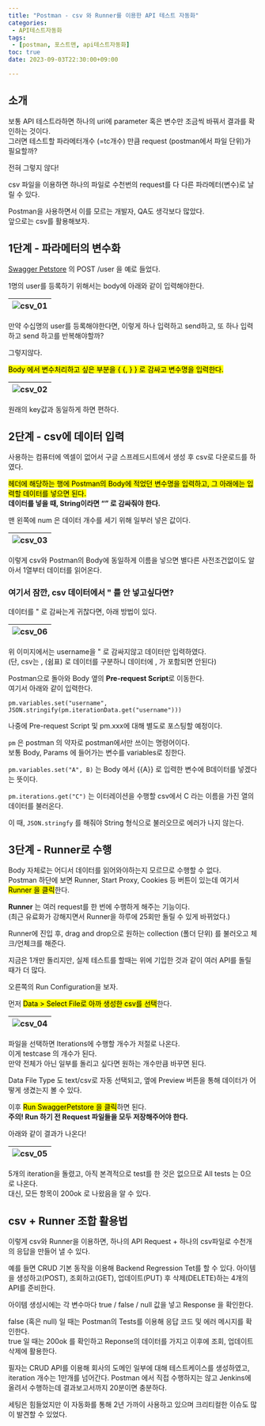 ```yaml
---
title: "Postman - csv 와 Runner를 이용한 API 테스트 자동화"
categories:
 - API테스트자동화
tags:
 - [postman, 포스트맨, api테스트자동화]
toc: true
date: 2023-09-03T22:30:00+09:00

---
```


<h2 id="소개">소개</h2>
<p>보통 API 테스트라하면 하나의 uri에 parameter 혹은 변수만 조금씩 바꿔서 결과를 확인하는 것이다.<br>
그러면 테스트할 파라메터개수 (=tc개수) 만큼 request (postman에서 파일 단위)가 필요할까?</p>
<p>전혀 그렇지 않다!</p>
<p>csv 파일을 이용하면 하나의 파일로 수천번의 request를 다 다른 파라메터(변수)로 날릴 수 있다.</p>
<p>Postman을 사용하면서 이를 모르는 개발자, QA도 생각보다 많았다.<br>
앞으로는 csv를 활용해보자.</p>
<h2 id="단계---파라메터의-변수화">1단계 - 파라메터의 변수화</h2>
<p><a href="https://petstore.swagger.io/#/">Swagger Petstore</a> 의 POST /user 을 예로 들었다.</p>
<p>1명의 user를 등록하기 위해서는 body에 아래와 같이 입력해야한다.</p>

<table>
<thead>
<tr>
<th><img src="/assets/images/postman_csv_01.png" alt="csv_01"></th>
</tr>
</thead>
<tbody></tbody>
</table><p>만약 수십명의 user를 등록해야한다면, 이렇게 하나 입력하고 send하고, 또 하나 입력하고 send 하고를 반복해야할까?</p>
<p>그렇지않다.</p>
<p><mark>Body 에서 변수처리하고 싶은 부분을 { {, } } 로 감싸고 변수명을 입력한다.</mark></p>

<table>
<thead>
<tr>
<th><img src="/assets/images/postman_csv_02.png" alt="csv_02"></th>
</tr>
</thead>
<tbody></tbody>
</table><p>원래의 key값과 동일하게 하면 편하다.</p>
<h2 id="단계---csv에-데이터-입력">2단계 - csv에 데이터 입력</h2>
<p>사용하는 컴퓨터에 엑셀이 없어서 구글 스프레드시트에서 생성 후 csv로 다운로드를 하였다.</p>
<p><mark>헤더에 해당하는 행에 Postman의 Body에 적었던 변수명을 입력하고, 그 아래에는 입력할 데이터를 넣으면 된다.</mark><br>
<strong>데이터를 넣을 때, String이라면 “” 로 감싸줘야 한다.</strong></p>
<p>맨 왼쪽에 num 은 데이터 개수를 세기 위해 일부러 넣은 값이다.</p>

<table>
<thead>
<tr>
<th><img src="/assets/images/postman_csv_03.png" alt="csv_03"></th>
</tr>
</thead>
<tbody></tbody>
</table><p>이렇게 csv와 Postman의 Body에 동일하게 이름을 넣으면 별다른 사전조건없이도 알아서 1열부터 데이터를 읽어온다.</p>
<h3 id="여기서-잠깐-csv-데이터에서--를-안-넣고싶다면"><strong>여기서 잠깐, csv 데이터에서 " 를 안 넣고싶다면?</strong></h3>
<p>데이터를  " 로 감싸는게 귀찮다면, 아래 방법이 있다.</p>

<table>
<thead>
<tr>
<th><img src="/assets/images/postman_csv_06.png" alt="csv_06"></th>
</tr>
</thead>
<tbody></tbody>
</table><p>위 이미지에서는 username을 " 로 감싸지않고 데이터만 입력하였다.<br>
(단, csv는 , (쉼표) 로 데이터를 구분하니 데이터에 , 가 포함되면 안된다)</p>
<p>Postman으로 돌아와 Body 옆의 <strong>Pre-request Script</strong>로 이동한다.<br>
여기서 아래와 같이 입력한다.</p>
<pre><code>pm.variables.set("username", JSON.stringify(pm.iterationData.get("username")))
</code></pre>
<p>나중에 Pre-request Script 및 pm.xxx에 대해 별도로 포스팅할 예정이다.</p>
<p><code>pm</code> 은 postman 의 약자로 postman에서만 쓰이는 명령어이다.<br>
보통 Body, Params 에 들어가는 변수를 variables로 칭한다.</p>
<p><code>pm.variables.set("A", B)</code> 는 Body 에서 {{A}} 로 입력한 변수에 B데이터를 넣겠다는 뜻이다.</p>
<p><code>pm.iterations.get("C")</code> 는 이터레이션을 수행할 csv에서 C 라는 이름을 가진 열의 데이터를 불러온다.</p>
<p>이 때, <code>JSON.stringfy</code> 를 해줘야 String 형식으로 불러오므로 에러가 나지 않는다.</p>
<h2 id="단계---runner로-수행">3단계 - Runner로 수행</h2>
<p>Body 자체로는 어디서 데이터를 읽어와야하는지 모르므로 수행할 수 없다.<br>
Postman 하단에 보면 Runner, Start Proxy, Cookies 등 버튼이 있는데 여기서 <mark>Runner 을 클릭</mark>한다.</p>
<p><strong>Runner</strong> 는 여러 request를 한 번에 수행하게 해주는 기능이다.<br>
(최근 유료화가 강해지면서 Runner을 하루에 25회만 돌릴 수 있게 바뀌었다.)</p>
<p>Runner에 진입 후, drag and drop으로 원하는 collection (폴더 단위) 를 불러오고 체크/언체크를 해준다.</p>
<p>지금은 1개만 돌리지만, 실제 테스트를 할때는 위에 기입한 것과 같이 여러 API를 돌릴때가 더 많다.</p>
<p>오른쪽의 Run Configuration을 보자.</p>
<p>먼저 <mark>Data &gt; Select File로 아까 생성한 csv를 선택</mark>한다.</p>

<table>
<thead>
<tr>
<th><img src="/assets/images/postman_csv_04.png" alt="csv_04"></th>
</tr>
</thead>
<tbody></tbody>
</table><p>파일을 선택하면 Iterations에 수행할 개수가 저절로 나온다.<br>
이게 testcase 의 개수가 된다.<br>
만약 전체가 아닌 일부를 돌리고 싶다면 원하는 개수만큼 바꾸면 된다.</p>
<p>Data File Type 도 text/csv로 자동 선택되고, 옆에 Preview 버튼을 통해 데이터가 어떻게 생겼는지 볼 수 있다.</p>
<p>이후 <mark>Run SwaggerPetstore 을 클릭</mark>하면 된다.<br>
<strong>주의! Run 하기 전 Request 파일들을 모두 저장해주어야 한다.</strong></p>
<p>아래와 같이 결과가 나온다!</p>

<table>
<thead>
<tr>
<th><img src="/assets/images/postman_csv_05.png" alt="csv_05"></th>
</tr>
</thead>
<tbody></tbody>
</table><p>5개의 iteration을 돌렸고, 아직 본격적으로 test를 한 것은 없으므로 All tests 는 0으로 나온다.<br>
대신, 모든 항목이 200ok 로 나왔음을 알 수 있다.</p>
<h2 id="csv--runner-조합-활용법">csv + Runner 조합 활용법</h2>
<p>이렇게 csv와 Runner을 이용하면, 하나의 API Request + 하나의 csv파일로 수천개의 응답을 만들어 낼 수 있다.</p>
<p>예를 들면 CRUD 기본 동작을 이용해 Backend Regression Tet를 할 수 있다.  아이템을 생성하고(POST), 조회하고(GET), 업데이트(PUT) 후 삭제(DELETE)하는 4개의 API를 준비한다.</p>
<p>아이템 생성시에는 각 변수마다 true / false / null 값을 넣고 Response 을 확인한다.</p>
<p>false (혹은 null) 일 때는 Postman의 Tests를 이용해 응답 코드 및 에러 메시지를 확인한다.<br>
true 일 때는 200ok 를 확인하고 Reponse의 데이터를 가지고 이후에 조회, 업데이트 삭제에 활용한다.</p>
<p>필자는 CRUD API를 이용해 회사의 도메인 일부에 대해 테스트케이스를 생성하였고, iteration 개수는 1만개를 넘어간다. Postman 에서 직접 수행하지는 않고 Jenkins에 올려서 수행하는데 결과보고서까지 20분이면 충분하다.</p>
<p>세팅은 힘들었지만 이 자동화를 통해 2년 가까이 사용하고 있으며 크리티컬한 이슈도 많이 발견할 수 있었다.</p>

